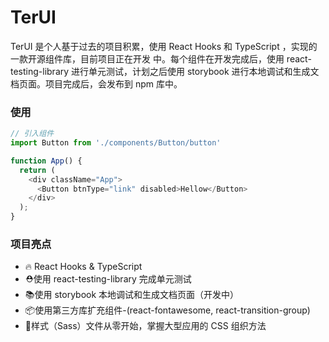 # TerUI


TerUI 是个人基于过去的项目积累，使用 React Hooks 和 TypeScript ，实现的一款开源组件库，目前项目正在开发
中。每个组件在开发完成后，使用 react-testing-library 进行单元测试，计划之后使用 storybook 进行本地调试和生成文档页面。项目完成后，会发布到 npm 库中。


### 使用

~~~javascript
// 引入组件
import Button from './components/Button/button'

function App() {
  return (
    <div className="App">
      <Button btnType="link" disabled>Hellow</Button>
    </div>
  );
}
~~~

### 项目亮点

* 🔥 React Hooks & TypeScript
* ⛑️使用 react-testing-library 完成单元测试
* 📚使用 storybook 本地调试和生成文档页面（开发中）
* 📦使用第三方库扩充组件-(react-fontawesome, react-transition-group)
* 🌹样式（Sass）文件从零开始，掌握大型应用的 CSS 组织方法

